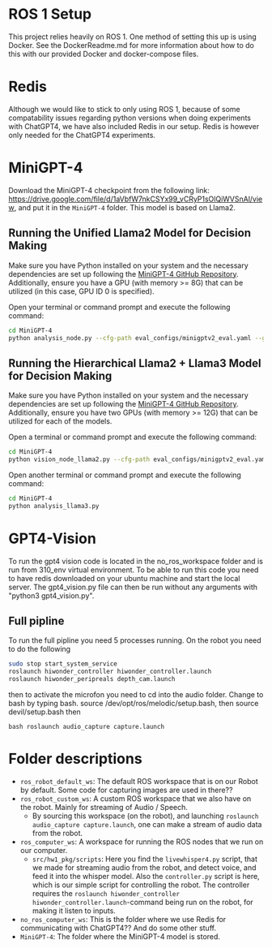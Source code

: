# ROS 1 Setup

This project relies heavily on ROS 1. One method of setting this up is using Docker. See the DockerReadme.md for more information about how to do this with our provided Docker and docker-compose files.

# Redis

Although we would like to stick to only using ROS 1, because of some compatability issues regarding python versions when doing experiments with ChatGPT4, we have also included Redis in our setup. Redis is however only needed for the ChatGPT4 experiments.

# MiniGPT-4

Download the MiniGPT-4 checkpoint from the following link: https://drive.google.com/file/d/1aVbfW7nkCSYx99_vCRyP1sOlQiWVSnAl/view, and put it in the ```MiniGPT-4``` folder.
This model is based on Llama2.

## Running the Unified Llama2 Model for Decision Making

Make sure you have Python installed on your system and the necessary dependencies are set up following the [MiniGPT-4 GitHub Repository](https://github.com/Vision-CAIR/MiniGPT-4). Additionally, ensure you have a GPU (with memory >= 8G) that can be utilized (in this case, GPU ID 0 is specified).

Open your terminal or command prompt and execute the following command:

```bash
cd MiniGPT-4
python analysis_node.py --cfg-path eval_configs/minigptv2_eval.yaml --gpu-id 0
```

## Running the Hierarchical Llama2 + Llama3 Model for Decision Making

Make sure you have Python installed on your system and the necessary dependencies are set up following the [MiniGPT-4 GitHub Repository](https://github.com/Vision-CAIR/MiniGPT-4). Additionally, ensure you have two GPUs (with memory >= 12G) that can be utilized for each of the models.

Open a terminal or command prompt and execute the following command:

```bash
cd MiniGPT-4
python vision_node_llama2.py --cfg-path eval_configs/minigptv2_eval.yaml --gpu-id 1
```

Open another terminal or command prompt and execute the following command:

```bash
cd MiniGPT-4
python analysis_llama3.py 
```

# GPT4-Vision 
To run the gpt4 vision code is located in the no_ros_workspace folder and is run from 310_env virtual environment. To be able to run this code you need to have redis downloaded on your ubuntu machine and start the local server. The gpt4_vision.py file can then be run without any arguments with "python3 gpt4_vision.py". 

## Full pipline 
To run the full pipline you need 5 processes running. On the robot you need to do the following 
```bash
sudo stop start_system_service
roslaunch hiwonder_controller hiwonder_controller.launch 
roslaunch hiwonder_peripreals depth_cam.launch
```
then to activate the microfon you need to cd into the audio folder. Change to bash by typing bash. source /dev/opt/ros/melodic/setup.bash, then source devil/setup.bash then

```bash roslaunch audio_capture capture.launch ```



# Folder descriptions

- ```ros_robot_default_ws```: The default ROS workspace that is on our Robot by default. Some code for capturing images are used in there??
- ```ros_robot_custom_ws```: A custom ROS workspace that we also have on the robot. Mainly for streaming of Audio / Speech.
    - By sourcing this workspace (on the robot), and launching ```roslaunch audio_capture capture.launch```, one can make a stream of audio data from the robot.
- ```ros_computer_ws```: A workspace for running the ROS nodes that we run on our computer.
    - ```src/hw1_pkg/scripts```: Here you find the ```livewhisper4.py``` script, that we made for streaming audio from the robot, and detect voice, and feed it into the whisper model. Also the ```controller.py``` script is here, which is our simple script for controlling the robot. The controller requires the ```roslaunch hiwonder_controller hiwonder_controller.launch```-command being run on the robot, for making it listen to inputs.
- ```no_ros_computer_ws```: This is the folder where we use Redis for communicating with ChatGPT4?? And do some other stuff.
- ```MiniGPT-4```: The folder where the MiniGPT-4 model is stored.
